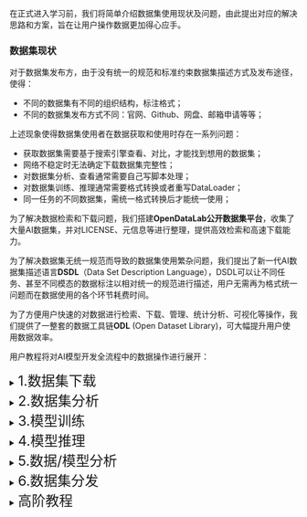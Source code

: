 在正式进入学习前，我们将简单介绍数据集使用现状及问题，由此提出对应的解决思路和方案，旨在让用户操作数据更加得心应手。

### 数据集现状

对于数据集发布方，由于没有统一的规范和标准约束数据集描述方式及发布途径，使得：    

- 不同的数据集有不同的组织结构，标注格式；  
- 不同的数据集发布方式不同：官网、Github、网盘、邮箱申请等等；  

上述现象使得数据集使用者在数据获取和使用时存在一系列问题：  

- 获取数据集需要基于搜索引擎查看、对比，才能找到想用的数据集；  
- 网络不稳定时无法确定下载数据集完整性；  
- 对数据集分析、查看通常需要自己写脚本处理；  
- 对数据集训练、推理通常需要格式转换或者重写DataLoader；  
- 同一任务的不同数据集，需统一格式转换后才能统一使用；

为了解决数据检索和下载问题，我们搭建**OpenDataLab公开数据集平台**，收集了大量AI数据集，并对LICENSE、元信息等进行整理，提供高效检索和高速下载能力。  

为了解决数据集无统一规范而导致的数据集使用繁杂问题，我们提出了新一代AI数据集描述语言**DSDL**（Data Set Description Language），DSDL可以让不同任务、甚至不同模态的数据标注以相对统一的规范进行描述，用户无需再为格式统一问题而在数据使用的各个环节耗费时间。  

为了方便用户快速的对数据进行检索、下载、管理、统计分析、可视化等操作，我们提供了一整套的数据工具链**ODL** (Open Dataset Library)，可大幅提升用户使用数据效率。


用户教程将对AI模型开发全流程中的数据操作进行展开：

<details>
<summary><font size=5>1.数据集下载</font></summary>
 <ul>
     <li>情形1: 原始数据集+DSDL标注文件可直接下载</li>
     <li>情形2：原始数据集需自行下载</li>
     <li>情形3：DSDL标注文件需自行转换</li>
 </ul>
</details>


<details>
<summary><font size=5>2.数据集分析</font></summary>
 <ul>
     <li>数据集统计信息</li>
     <li>数据集可视化分析</li>
 </ul>
</details>


<details>
<summary><font size=5>3.模型训练</font></summary>
 <ul>
     <li>配置文件准备</li>
     <li>模型训练</li>
 </ul>
</details>


<details>
<summary><font size=5>4.模型推理</font></summary>
 <ul>
     <li>模型推理</li>
     <li>推理结果格式查看</li>
 </ul>
</details>


<details>
<summary><font size=5>5.数据/模型分析</font></summary>
 <ul>
     <li>模型指标评估</li>
     <li>结果可视化分析</li>
 </ul>
</details>


<details>
<summary><font size=5>6.数据集分发</font></summary>
 <ul>
     <li>公开数据集新版本标注共享</li>
     <li>公开数据集上传</li>
 </ul>
</details>

<details>
<summary><font size=5>高阶教程</font></summary>
 <ul>
     <li>1.自定义DSDL数据集</li>
     <li>2.DSDL数据集格式转换</li>
     <li>3.DSDL DataLoader开发</li>
 </ul>
</details>
